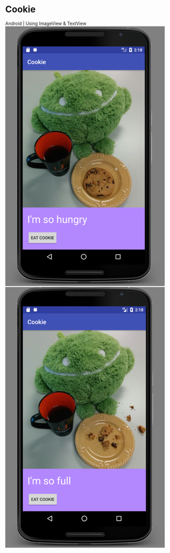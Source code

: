 # Cookie
Android | Using ImageView &amp; TextView
![Cookie Before](https://github.com/SonyaMoisset/cookie/blob/master/cookieTwo.png)
![Cookie After](https://github.com/SonyaMoisset/cookie/blob/master/cookieOne.png)
